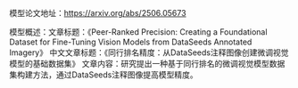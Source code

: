 模型论文地址：https://arxiv.org/abs/2506.05673

模型概述：文章标题：《Peer-Ranked Precision: Creating a Foundational Dataset for Fine-Tuning Vision Models from DataSeeds Annotated Imagery》
中文文章标题：《同行排名精度：从DataSeeds注释图像创建微调视觉模型的基础数据集》
文章内容：研究提出一种基于同行排名的微调视觉模型数据集构建方法，通过DataSeeds注释图像提高模型精度。
